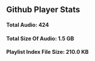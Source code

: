 ## Github Player Stats

#### Total Audio: 424

#### Total Size Of Audio: 1.5 GB

#### Playlist Index File Size: 210.0 KB